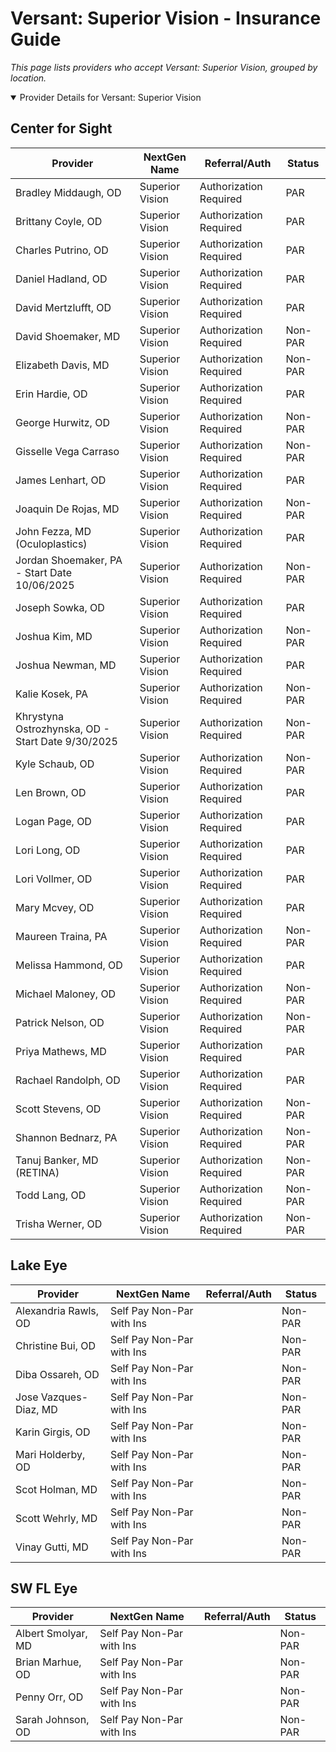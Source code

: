 # Versant: Superior Vision - Insurance Guide

*This page lists providers who accept Versant: Superior Vision, grouped by location.*

<details open><summary>Provider Details for Versant: Superior Vision</summary>

## Center for Sight

| Provider | NextGen Name | Referral/Auth | Status |
|----------|-------------|--------------|--------|
| Bradley Middaugh, OD | Superior Vision | Authorization Required | PAR |
| Brittany Coyle, OD | Superior Vision | Authorization Required | PAR |
| Charles Putrino, OD | Superior Vision | Authorization Required | PAR |
| Daniel Hadland, OD | Superior Vision | Authorization Required | PAR |
| David Mertzlufft, OD | Superior Vision | Authorization Required | PAR |
| David Shoemaker, MD | Superior Vision | Authorization Required | Non-PAR |
| Elizabeth Davis, MD | Superior Vision | Authorization Required | Non-PAR |
| Erin Hardie, OD | Superior Vision | Authorization Required | PAR |
| George Hurwitz, OD | Superior Vision | Authorization Required | Non-PAR |
| Gisselle Vega Carraso | Superior Vision | Authorization Required | Non-PAR |
| James Lenhart, OD | Superior Vision | Authorization Required | PAR |
| Joaquin De Rojas, MD | Superior Vision | Authorization Required | Non-PAR |
| John Fezza, MD (Oculoplastics) | Superior Vision | Authorization Required | PAR |
| Jordan Shoemaker, PA - Start Date 10/06/2025 | Superior Vision | Authorization Required | Non-PAR |
| Joseph Sowka, OD | Superior Vision | Authorization Required | PAR |
| Joshua Kim, MD | Superior Vision | Authorization Required | Non-PAR |
| Joshua Newman, MD | Superior Vision | Authorization Required | PAR |
| Kalie Kosek, PA | Superior Vision | Authorization Required | Non-PAR |
| Khrystyna Ostrozhynska, OD - Start Date 9/30/2025 | Superior Vision | Authorization Required | Non-PAR |
| Kyle Schaub, OD | Superior Vision | Authorization Required | Non-PAR |
| Len Brown, OD | Superior Vision | Authorization Required | PAR |
| Logan Page, OD | Superior Vision | Authorization Required | PAR |
| Lori Long, OD | Superior Vision | Authorization Required | PAR |
| Lori Vollmer, OD | Superior Vision | Authorization Required | PAR |
| Mary Mcvey, OD | Superior Vision | Authorization Required | PAR |
| Maureen Traina, PA | Superior Vision | Authorization Required | Non-PAR |
| Melissa Hammond, OD | Superior Vision | Authorization Required | PAR |
| Michael Maloney, OD | Superior Vision | Authorization Required | Non-PAR |
| Patrick Nelson, OD | Superior Vision | Authorization Required | Non-PAR |
| Priya Mathews, MD | Superior Vision | Authorization Required | PAR |
| Rachael Randolph, OD | Superior Vision | Authorization Required | PAR |
| Scott Stevens, OD | Superior Vision | Authorization Required | Non-PAR |
| Shannon Bednarz, PA | Superior Vision | Authorization Required | Non-PAR |
| Tanuj Banker, MD (RETINA) | Superior Vision | Authorization Required | Non-PAR |
| Todd Lang, OD | Superior Vision | Authorization Required | Non-PAR |
| Trisha Werner, OD | Superior Vision | Authorization Required | Non-PAR |

## Lake Eye 

| Provider | NextGen Name | Referral/Auth | Status |
|----------|-------------|--------------|--------|
| Alexandria Rawls, OD | Self Pay Non-Par with Ins |  | Non-PAR |
| Christine Bui, OD | Self Pay Non-Par with Ins |  | Non-PAR |
| Diba Ossareh, OD | Self Pay Non-Par with Ins |  | Non-PAR |
| Jose Vazques-Diaz, MD | Self Pay Non-Par with Ins |  | Non-PAR |
| Karin Girgis, OD | Self Pay Non-Par with Ins |  | Non-PAR |
| Mari Holderby, OD | Self Pay Non-Par with Ins |  | Non-PAR |
| Scot Holman, MD | Self Pay Non-Par with Ins |  | Non-PAR |
| Scott Wehrly, MD | Self Pay Non-Par with Ins |  | Non-PAR |
| Vinay Gutti, MD | Self Pay Non-Par with Ins |  | Non-PAR |

## SW FL Eye

| Provider | NextGen Name | Referral/Auth | Status |
|----------|-------------|--------------|--------|
| Albert Smolyar, MD | Self Pay Non-Par with Ins |  | Non-PAR |
| Brian Marhue, OD | Self Pay Non-Par with Ins |  | Non-PAR |
| Penny Orr, OD | Self Pay Non-Par with Ins |  | Non-PAR |
| Sarah Johnson, OD | Self Pay Non-Par with Ins |  | Non-PAR |

</details>

